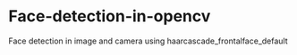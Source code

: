# Face-detection-in-opencv
Face detection in image and camera using haarcascade_frontalface_default
